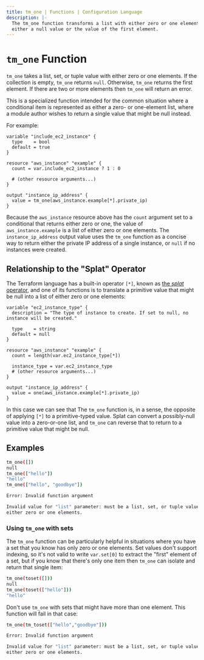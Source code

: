 ```yaml
---
title: tm_one | Functions | Configuration Language
description: |-
  The tm_one function transforms a list with either zero or one elements into
  either a null value or the value of the first element.
---
```


# `tm_one` Function

`tm_one` takes a list, set, or tuple value with either zero or one elements.
If the collection is empty, `tm_one` returns `null`. Otherwise, `tm_one` returns
the first element. If there are two or more elements then `tm_one` will return
an error.

This is a specialized function intended for the common situation where a
conditional item is represented as either a zero- or one-element list, where
a module author wishes to return a single value that might be null instead.

For example:

```hcl
variable "include_ec2_instance" {
  type    = bool
  default = true
}

resource "aws_instance" "example" {
  count = var.include_ec2_instance ? 1 : 0

  # (other resource arguments...)
}

output "instance_ip_address" {
  value = tm_one(aws_instance.example[*].private_ip)
}
```

Because the `aws_instance` resource above has the `count` argument set to a
conditional that returns either zero or one, the value of
`aws_instance.example` is a list of either zero or one elements. The
`instance_ip_address` output value uses the `tm_one` function as a concise way
to return either the private IP address of a single instance, or `null` if
no instances were created.

## Relationship to the "Splat" Operator

The Terraform language has a built-in operator `[*]`, known as
[the _splat_ operator](https://developer.hashicorp.com/terraform/language/expressions/splat), and one of its functions
is to translate a primitive value that might be null into a list of either
zero or one elements:

```hcl
variable "ec2_instance_type" {
  description = "The type of instance to create. If set to null, no instance will be created."

  type    = string
  default = null
}

resource "aws_instance" "example" {
  count = length(var.ec2_instance_type[*])

  instance_type = var.ec2_instance_type
  # (other resource arguments...)
}

output "instance_ip_address" {
  value = one(aws_instance.example[*].private_ip)
}
```

In this case we can see that The `tm_one` function is, in a sense, the opposite
of applying `[*]` to a primitive-typed value. Splat can convert a possibly-null
value into a zero-or-one list, and `tm_one` can reverse that to return to a
primitive value that might be null.

## Examples

```sh
tm_one([])
null
tm_one(["hello"])
"hello"
tm_one(["hello", "goodbye"])

Error: Invalid function argument

Invalid value for "list" parameter: must be a list, set, or tuple value with
either zero or one elements.
```

### Using `tm_one` with sets

The `tm_one` function can be particularly helpful in situations where you have a
set that you know has only zero or one elements. Set values don't support
indexing, so it's not valid to write `var.set[0]` to extract the "first"
element of a set, but if you know that there's only one item then `tm_one` can
isolate and return that single item:

```sh
tm_one(toset([]))
null
tm_one(toset(["hello"]))
"hello"
```

Don't use `tm_one` with sets that might have more than one element. This function
will fail in that case:

```sh
tm_one(tm_toset(["hello","goodbye"]))

Error: Invalid function argument

Invalid value for "list" parameter: must be a list, set, or tuple value with
either zero or one elements.
```
